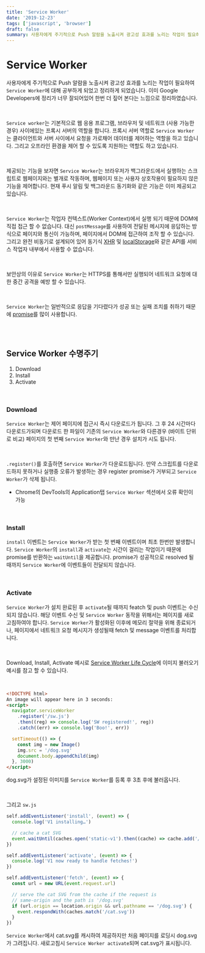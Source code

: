 ```yaml
---
title: 'Service Worker'
date: '2019-12-23'
tags: ['javascript', 'browser']
draft: false
summary: 사용자에게 주기적으로 Push 알람을 노출시켜 광고성 효과를 노리는 작업이 필요하여 Service Worker에 대해 공부하게 되었고 정리하게 되었습니다.
---
```


# Service Worker

사용자에게 주기적으로 Push 알람을 노출시켜 광고성 효과를 노리는 작업이 필요하여 `Service Worker`에 대해 공부하게 되었고 정리하게 되었습니다. 이미 Google Developers에 정리가 너무 잘되어있어 한번 더 짚어 본다는 느낌으로 정리하였습니다. <br />

<br />

`Service worker`는 기본적으로 웹 응용 프로그램, 브라우저 및 네트워크 (사용 가능한 경우) 사이에있는 프록시 서버의 역할을 합니다. 프록시 서버 역할로 `Service Worker`는 클라이언트와 서버 사이에서 요청을 가로채어 데이터를 제어하는 역할을 하고 있습니다. 그리고 오프라인 환경을 제어 할 수 있도록 지원하는 역할도 하고 있습니다. <br />

<br />

제공되는 기능을 보자면 `Service Worker`는 브라우저가 백그라운드에서 실행하는 스크립트로 웹페이지와는 별개로 작동하며, 웹페이지 또는 사용자 상호작용이 필요하지 않은 기능을 제어합니다. 현재 푸시 알림 및 백그라운드 동기화와 같은 기능은 이미 제공되고 있습니다. <br />

<br />

`Service Worker`는 작업자 컨텍스트(Worker Context)에서 실행 되기 때문에 DOM에 직접 접근 할 수 없습니다. 대신 `postMessage`를 사용하여 전달된 메시지에 응답하는 방식으로 페이지와 통신이 가능하며, 페이지에서 DOM에 접근하여 조작 할 수 있습니다. 그리고 완전 비동기로 설계되어 있어 동기식 [XHR](https://developer.mozilla.org/en-US/docs/Web/API/XMLHttpRequest) 및 [localStorage](https://developer.mozilla.org/en-US/docs/Web/API/Web_Storage_API)와 같은 API를 서비스 작업자 내부에서 사용할 수 없습니다. <br />

<br />

보안상의 이유로 `Service Worker`는 HTTPS를 통해서만 실행되어 네트워크 요청에 대한 중간 공격을 예방 할 수 있습니다. <br />

<br />

`Service Worker`는 일반적으로 응답을 기다렸다가 성공 또는 실패 조치를 취하기 때문에 [promise](https://developer.mozilla.org/en-US/docs/Web/JavaScript/Reference/Global_Objects/Promise)를 많이 사용합니다.

<br /><br />

## Service Worker 수명주기

1. Download
2. Install
3. Activate

<br />

### Download

`Service Worker`는 제어 페이지에 접근시 즉시 다운로드가 됩니다. 그 후 24 시간마다 다운로드가되며 다운로드 한 파일이 기존의 `Service Worker`와 다른경우 (바이트 단위로 비교) 페이지의 첫 번째 `Service Worker`와 만난 경우 설치가 시도 됩니다. <br />

<br />

`.register()`를 호출하면 `Service Worker`가 다운로드됩니다. 만약 스크립트를 다운로드하지 못하거나 실행중 오류가 발생하는 경우 register promise가 거부되고 `Service Worker`가 삭제 됩니다. <br />

- Chrome의 DevTools의 Application탭 `Service Worker` 섹션에서 오류 확인이 가능

<br />

### Install

`install` 이벤트는 `Service Worker`가 받는 첫 번째 이벤트이며 최초 한번만 발생합니다. `Service Worker`의 `install`과 `activate`는 시간이 걸리는 작업이기 때문에 promise를 반환하는 `waitUntil`을 제공합니다. promise가 성공적으로 resolved 될 때까지 `Service Worker`에 이벤트들이 전달되지 않습니다. <br />

<br />

### Activate

`Service Worker`가 설치 완료된 후 `activate`될 때까지 featch 및 push 이벤트는 수신되지 않습니다. 해당 이벤트 수신 및 `Service Worker` 동작을 위해서는 페이지를 새로고침하여야 합니다. `Service Worker`가 활성화된 이후에 메모리 절약을 위해 종료되거나, 페이지에서 네트워크 요청 메시지가 생성될때 fetch 및 message 이벤트를 처리합니다. <br />

<br />

Download, Install, Activate 예시로 [Service Worker Life Cycle](https://developers.google.com/web/fundamentals/primers/service-workers/lifecycle?hl=ko)에 이미지 불러오기 예시를 참고 할 수 있습니다. <br />

<br />

```html
<!DOCTYPE html>
An image will appear here in 3 seconds:
<script>
  navigator.serviceWorker
    .register('/sw.js')
    .then((reg) => console.log('SW registered!', reg))
    .catch((err) => console.log('Boo!', err))

  setTimeout(() => {
    const img = new Image()
    img.src = '/dog.svg'
    document.body.appendChild(img)
  }, 3000)
</script>
```

dog.svg가 설정된 이미지를 `Service Worker`를 등록 후 3초 후에 불러옵니다.

<br />

그리고 `sw.js`

```javascript
self.addEventListener('install', (event) => {
  console.log('V1 installing…')

  // cache a cat SVG
  event.waitUntil(caches.open('static-v1').then((cache) => cache.add('/cat.svg')))
})

self.addEventListener('activate', (event) => {
  console.log('V1 now ready to handle fetches!')
})

self.addEventListener('fetch', (event) => {
  const url = new URL(event.request.url)

  // serve the cat SVG from the cache if the request is
  // same-origin and the path is '/dog.svg'
  if (url.origin == location.origin && url.pathname == '/dog.svg') {
    event.respondWith(caches.match('/cat.svg'))
  }
})
```

`Service Worker`에서 cat.svg를 캐시하여 제공하지만 처음 페이지를 로딩시 dog.svg가 그려집니다. 새로고침시 `Service Worker activate`되며 cat.svg가 표시됩니다.

<br /><br /><br />
